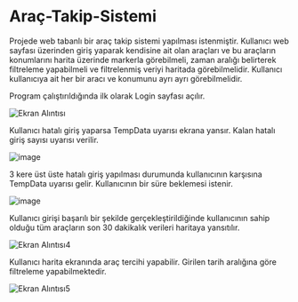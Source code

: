 # Araç-Takip-Sistemi

Projede web tabanlı bir araç takip sistemi yapılması istenmiştir. Kullanıcı web sayfası üzerinden giriş yaparak kendisine ait olan araçları ve bu araçların konumlarını harita üzerinde markerla görebilmeli, zaman aralığı belirterek filtreleme yapabilmeli ve filtrelenmiş veriyi haritada görebilmelidir. Kullanıcı kullanıcıya ait her bir aracı ve konumunu ayrı ayrı görebilmelidir.

Program çalıştırıldığında ilk olarak Login sayfası açılır.

![Ekran Alıntısı](https://user-images.githubusercontent.com/72103654/160675927-353edb24-bdc0-4934-bbe3-fcf367f04c8e.PNG)

Kullanıcı hatalı giriş yaparsa TempData uyarısı ekrana yansır. Kalan hatalı giriş sayısı uyarısı verilir.

![image](https://user-images.githubusercontent.com/72103654/160676039-ecd5d47a-bf66-4b38-97ca-6770f0888b74.png)

3 kere üst üste hatalı giriş yapılması durumunda kullanıcının karşısına TempData uyarısı gelir. Kullanıcının bir süre beklemesi istenir.

![image](https://user-images.githubusercontent.com/72103654/160676157-26e8ad04-6b1f-43a9-9f2c-ca664f88f9fb.png)

Kullanıcı girişi başarılı bir şekilde gerçekleştirildiğinde kullanıcının sahip olduğu tüm araçların son 30 dakikalık verileri haritaya yansıtılır.

![Ekran Alıntısı4](https://user-images.githubusercontent.com/72103654/160676340-91876d65-a61b-49e8-9fb5-ff73ea304508.PNG)

Kullanıcı harita ekranında araç tercihi yapabilir. Girilen tarih aralığına göre filtreleme yapabilmektedir.

![Ekran Alıntısı5](https://user-images.githubusercontent.com/72103654/160676371-1e1b5db7-048d-472b-9aff-6540ba7d4817.PNG)





